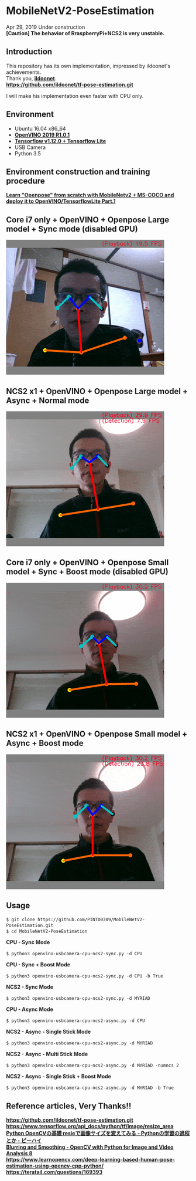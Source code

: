 # MobileNetV2-PoseEstimation

Apr 29, 2019 Under construction  
**[Caution] The behavior of RraspberryPi+NCS2 is very unstable.**

## Introduction
This repository has its own implementation, impressed by ildoonet's achievements.  
Thank you, **[ildoonet](https://github.com/ildoonet)**.  
**https://github.com/ildoonet/tf-pose-estimation.git**  
  
I will make his implementation even faster with CPU only.  

## Environment
- Ubuntu 16.04 x86_64
- **[OpenVINO 2019 R1.0.1](https://github.com/PINTO0309/OpenVINO-bin.git)**
- **[Tensorflow v1.12.0 + Tensorflow Lite](https://github.com/PINTO0309/Tensorflow-bin.git)**
- USB Camera
- Python 3.5

## Environment construction and training procedure
**[Learn "Openpose" from scratch with MobileNetv2 + MS-COCO and deploy it to OpenVINO/TensorflowLite Part.1](https://qiita.com/PINTO/items/2316882e18715c6f138c)**  

## Core i7 only + OpenVINO + Openpose Large model + Sync mode (disabled GPU)
![01](media/01.gif)  
## NCS2 x1 + OpenVINO + Openpose Large model + Async + Normal mode
![02](media/02.gif)  
## Core i7 only + OpenVINO + Openpose Small model + Sync + Boost mode (disabled GPU)
![03](media/03.gif)  
## NCS2 x1 + OpenVINO + Openpose Small model + Async + Boost mode
![04](media/04.gif)  

## Usage
```console
$ git clone https://github.com/PINTO0309/MobileNetV2-PoseEstimation.git
$ cd MobileNetV2-PoseEstimation
```
**CPU - Sync Mode**  
```console
$ python3 openvino-usbcamera-cpu-ncs2-sync.py -d CPU
```
**CPU - Sync + Boost Mode**  
```console
$ python3 openvino-usbcamera-cpu-ncs2-sync.py -d CPU -b True
```
**NCS2 - Sync Mode**  
```console
$ python3 openvino-usbcamera-cpu-ncs2-sync.py -d MYRIAD
```
  
**CPU - Async Mode**  
```console
$ python3 openvino-usbcamera-cpu-ncs2-async.py -d CPU
```
**NCS2 - Async - Single Stick Mode**  
```console
$ python3 openvino-usbcamera-cpu-ncs2-async.py -d MYRIAD
```
**NCS2 - Async - Multi Stick Mode**  
```console
$ python3 openvino-usbcamera-cpu-ncs2-async.py -d MYRIAD -numncs 2
```
**NCS2 - Async - Single Stick + Boost Mode**  
```console
$ python3 openvino-usbcamera-cpu-ncs2-async.py -d MYRIAD -b True
```
## Reference articles, Very Thanks!!
**https://github.com/ildoonet/tf-pose-estimation.git**  
**https://www.tensorflow.org/api_docs/python/tf/image/resize_area**  
**[Python OpenCVの基礎 resieで画像サイズを変えてみる - Pythonの学習の過程とか - ピーハイ](http://peaceandhilightandpython.hatenablog.com/entry/2016/01/09/214333)**  
**[Blurring and Smoothing - OpenCV with Python for Image and Video Analysis 8](https://youtu.be/sARklx6sgDk?t=228)**  
**https://www.learnopencv.com/deep-learning-based-human-pose-estimation-using-opencv-cpp-python/**  
**https://teratail.com/questions/169393**  
